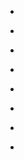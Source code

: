 
- [](/2021/03/fb71576d1974213ea471b5cda8a20948/)

- [](/2021/03/c6152994fa5ddf4b9c3302bcddfdd699/)

- [](/2021/03/4d1fb5fa3502d4df0ff4f70f9891a7c3/)

- [](/2021/03/273eae12d668c24135d4db358511c9d4/)

- [](/2021/03/096b7c67797c165b01283d0c7cd6c016/)

- [](/2021/03/951fcfe07a7cbb8d04ee6dd219c181fb/)

- [](/2021/03/2b14f8356f57460da0a4790b27b44b8a/)

- [](/2021/02/512f30a007215436724cc156c524ff00/)
